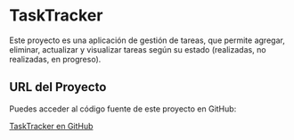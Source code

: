 # TaskTracker

Este proyecto es una aplicación de gestión de tareas, que permite agregar, eliminar, actualizar y visualizar tareas según su estado (realizadas, no realizadas, en progreso).

## URL del Proyecto

Puedes acceder al código fuente de este proyecto en GitHub:

[TaskTracker en GitHub](https://github.com/JosueProgrammer/TaskTracker/tree/main)
